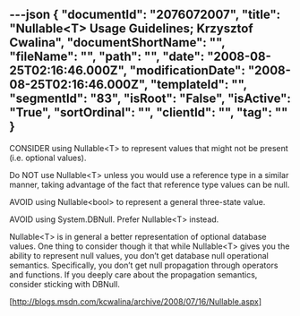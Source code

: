 ---json
{
  "documentId": "2076072007",
  "title": "Nullable&lt;T&gt; Usage Guidelines; Krzysztof Cwalina",
  "documentShortName": "",
  "fileName": "",
  "path": "",
  "date": "2008-08-25T02:16:46.000Z",
  "modificationDate": "2008-08-25T02:16:46.000Z",
  "templateId": "",
  "segmentId": "83",
  "isRoot": "False",
  "isActive": "True",
  "sortOrdinal": "",
  "clientId": "",
  "tag": ""
}
---

CONSIDER using Nullable&lt;T&gt; to represent values that might not be present (i.e. optional values).

Do NOT use Nullable&lt;T&gt; unless you would use a reference type in a similar manner, taking advantage of the fact that reference type values can be null.

AVOID using Nullable&lt;bool&gt; to represent a general three-state value.

AVOID using System.DBNull. Prefer Nullable&lt;T&gt; instead.

Nullable&lt;T&gt; is in general a better representation of optional database values. One thing to consider though it that while Nullable&lt;T&gt; gives you the ability to represent null values, you don’t get database null operational semantics. Specifically, you don’t get null propagation through operators and functions. If you deeply care about the propagation semantics, consider sticking with DBNull.

[http://blogs.msdn.com/kcwalina/archive/2008/07/16/Nullable.aspx]
